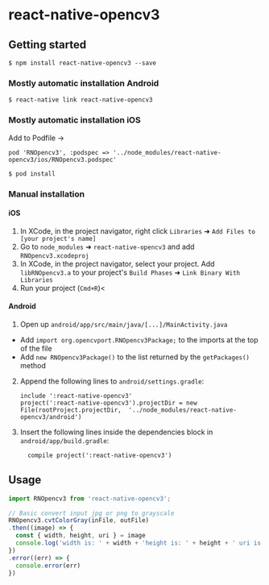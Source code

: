 
# react-native-opencv3

## Getting started

`$ npm install react-native-opencv3 --save`

### Mostly automatic installation Android

`$ react-native link react-native-opencv3`

### Mostly automatic installation iOS

Add to Podfile ->

`pod 'RNOpencv3', :podspec => '../node_modules/react-native-opencv3/ios/RNOpencv3.podspec'`

`$ pod install`

### Manual installation


#### iOS

1. In XCode, in the project navigator, right click `Libraries` ➜ `Add Files to [your project's name]`
2. Go to `node_modules` ➜ `react-native-opencv3` and add `RNOpencv3.xcodeproj`
3. In XCode, in the project navigator, select your project. Add `libRNOpencv3.a` to your project's `Build Phases` ➜ `Link Binary With Libraries`
4. Run your project (`Cmd+R`)<

#### Android

1. Open up `android/app/src/main/java/[...]/MainActivity.java`
  - Add `import org.opencvport.RNOpencv3Package;` to the imports at the top of the file
  - Add `new RNOpencv3Package()` to the list returned by the `getPackages()` method
2. Append the following lines to `android/settings.gradle`:
  	```
  	include ':react-native-opencv3'
  	project(':react-native-opencv3').projectDir = new File(rootProject.projectDir, 	'../node_modules/react-native-opencv3/android')
  	```
3. Insert the following lines inside the dependencies block in `android/app/build.gradle`:
  	```
      compile project(':react-native-opencv3')
  	```


## Usage
```javascript
import RNOpencv3 from 'react-native-opencv3';

// Basic convert input jpg or png to grayscale
RNOpencv3.cvtColorGray(inFile, outFile)
.then((image) => {
  const { width, height, uri } = image
  console.log('width is: ' + width + 'height is: ' + height + ' uri is: ' + uri)
})
.error((err) => {
  console.error(err)
})
